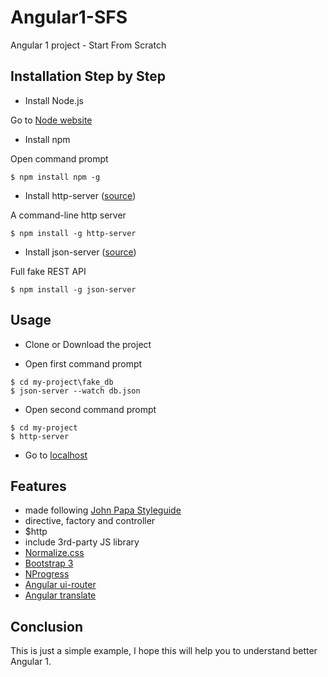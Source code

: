# Angular1-SFS
Angular 1 project - Start From Scratch

## Installation Step by Step
- Install Node.js

Go to [Node website](https://nodejs.org/en/)

- Install npm

Open command prompt

```
$ npm install npm -g
```
- Install http-server ([source](https://github.com/indexzero/http-server))

A command-line http server
```
$ npm install -g http-server
```
- Install json-server ([source](https://github.com/typicode/json-server))

Full fake REST API
```
$ npm install -g json-server
```
## Usage

- Clone or Download the project

- Open first command prompt
```
$ cd my-project\fake_db
$ json-server --watch db.json
```
- Open second command prompt
```
$ cd my-project
$ http-server
```
- Go to [localhost](http://localhost:8080/)

## Features

- made following [John Papa Styleguide](https://github.com/johnpapa/angular-styleguide)
- directive, factory and controller
- $http
- include 3rd-party JS library
- [Normalize.css](https://necolas.github.io/normalize.css/)
- [Bootstrap 3](http://getbootstrap.com/)
- [NProgress](https://github.com/rstacruz/nprogress)
- [Angular ui-router](https://ui-router.github.io/ng1/)
- [Angular translate](https://angular-translate.github.io/)

## Conclusion

This is just a simple example, I hope this will help you to understand better Angular 1.

